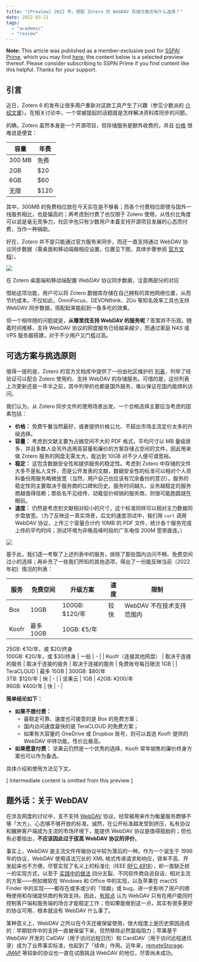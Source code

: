 ```yaml
---
title: "[Preview] 2022 年，搭配 Zotero 的 WebDAV 存储方案还有什么选择？"
date: 2022-03-21
tags:
  - "academic"
  - "review"
---
```


**Note:** This article was published as a member-exclusive post for [SSPAI Prime](https://sspai.com/prime), which you may find [here](https://sspai.com/prime/story/webdav-services-compared); the content below is a selected preview thereof. Please consider subscribing to SSPAI Prime if you find content like this helpful. Thanks for your support.

## 引言

近日，Zotero 6 的发布让很多用户重新对这款工具产生了兴趣（参见少数派的 [介绍文章](https://sspai.com/post/72163)）。在相关讨论中，一个常被提起的话题就是怎样解决资料库同步的问题。

的确，Zotero 虽然本身是一个开源项目，但存储服务是额外收费的，并且 [价格](https://www.zotero.org/settings/storage) 很难说是便宜：

| 容量 | 年费 |
| --- | --- |
| 300 MB | 免费 |
| 2GB | $20 |
| 6GB | $60 |
| 无限 | $120 |

其中，300MB 的免费档位放在今天实在是不够看；而各个付费档位即使与国外一线服务相比，也是偏高的；再考虑到付费了也仅限于 Zotero 使用，从性价比角度可以说是毫无竞争力，社区中也只有少数用户本着支持开源项目发展的心态而付费，当作一种捐助。

好在，Zotero 并不是只能通过官方服务来同步，而还一直支持通过 WebDAV 协议同步数据（需桌面和移动端做相应设置，位置见下图，具体步骤参阅 [官方文档](https://www.zotero.org/support/sync#webdav)）。

![](https://cdn.sspai.com/2022/03/22/489c77bed7ce5317e9c565cd32955b99.png?imageView2/2/w/1120/q/40/interlace/1/ignore-error/1)

在 Zotero 桌面端和移动端配置 WebDAV 协议同步数据，注意两部分的对应

借助这项功能，用户可以将 Zotero 数据库存储在自己拥有的其他网络位置，从而节约成本。不仅如此，OmniFocus、DEVONthink、2Do 等知名效率工具也支持 WebDAV 同步数据，搭配起来能起到一鱼多吃的效果。

但一个相伴随的问题就是，**从哪里找支持 WebDAV 的服务呢**？答案并不乐观。随着时间推移，支持 WebDAV 协议的网盘服务已经越来越少，而通过家庭 NAS 或 VPS 服务器搭建，对于不少用户又门槛过高。

## 可选方案与挑选原则

值得一提的是，Zotero 的官方文档库中提供了一份由社区维护的 [列表](https://www.zotero.org/support/kb/webdav_services)，列举了经验证可以配合 Zotero 使用的、支持 WebDAV 的存储服务。可惜的是，这份列表上次更新还是一年半之前，其中列举的也都是国外服务，难以保证在国内能顺利访问。

我们认为，从 Zotero 同步文件的使用场景出发，一个合格选择主要应当考虑的因素包括：

- **价格：** 免费午餐当然最好，或者提供价格公允、不超出市场主流定价太多的升级选择。
- **容量：** 考虑到文献主要为占据空间不大的 PDF 格式，平均尺寸以 MB 量级居多，并且多数人会另外选用高容量和廉价的方案存储占空间的文件，因此用来做 Zotero 服务的网盘无需太大，能达到 10GB 对不少人便可谓宽裕。
- **稳定：** 这包含数据安全性和提供服务的稳定性。考虑到 Zotero 中存储的文件大多不是私人文件，而是公开发表的文献，数据安全性的标准可以相对个人资料备份用服务略微放宽（当然，用户自己也应该有冗余备份的意识）。服务的稳定性则主要取决于服务商的口碑和历史。服务时间越久、业务越稳定的服务商越值得信赖；那些名不见经传、动辄低价倾销的服务商，则很可能跑路就在眼前。
- **速度：** 仍然是考虑到文献相对较小的尺寸，这个标准同样可以相对主力数据同步盘放宽。（为了反映这一真实场景，后文的速度测试中，我们用 `curl` 调用 WebDAV 协议，上传三个容量合计约 10MB 的 PDF 文件，统计各个服务完成上传的平均时间；测试环境为非晚高峰时段的广东电信 200M 宽带直连。）

![](https://cdn.sspai.com/2022/03/21/42e8073f4e56a4114ccfd024e4738287.png?imageView2/2/w/1120/q/40/interlace/1/ignore-error/1)

基于此，我们逐一考察了上述列表中的服务，排除了那些国内访问不畅、免费空间过小的选择；再补充了一些我们所知的其他选项，得出了一份能反映当前（2022 年初）情况的列表：

| 服务 | 免费空间 | 升级方案 | 速度 | 限制 |
| --- | --- | --- | --- | --- |
| Box | 10GB | 100GB: $120/年 | 较快 | WebDAV 不在技术支持范围内 |
| Koofr | 最多 10GB | 10GB: €5/年  
25GB: €10/年，或 $20/终身  
100GB: €20/年，或 $30/终身 | 一般 | \- |
| Koofr（连接其他网盘） | 取决于连接的服务 | 取决于连接的服务 | 取决于连接的服务 | 免费账号每日限流 1GB |
| TeraCLOUD | 最多 15GB | 300GB: $80/年  
3TB: $120/年 | 快 | \- |
| 坚果云 | 1GB | 42GB: ¥200/年  
96GB: ¥400/年 | 快 | \- |

**简单结论如下：**

- **如果不想付费：**
    - 最稳定可靠、速度也可接受的是 Box 的免费方案；
    - 国内访问速度最快的是 TeraCLOUD 的免费方案；
    - 如果有大容量的 OneDrive 或 Dropbox 账号，则可以首选 Koofr 提供的 WebDAV 中转功能，性价比极高。
- **如果愿意付费：** 坚果云仍然是一个优秀的选择，Koofr 常年销售的廉价终身方案也可以作为备选。

具体介绍和使用方法见下文。

[ Intermediate content is omitted from this preview ]

## 题外话：关于 WebDAV

在涉及网盘的讨论中，支不支持 [WebDAV](http://www.webdav.org/) 协议，经常被用来作为衡量服务商够不够「大方」、心态够不够开放的标准。诚然，在公开标准越发受到挤压，私有协议和臃肿客户端成为主流的市场环境下，能提供 WebDAV 协议是值得鼓励的；但也有必要指出，**不应该因此过于拔高 WebDAV 协议的评价**。

事实上，WebDAV 是主流文件传输协议中较为落后的一种。作为一个诞生于 1996 年的协议，WebDAV 使用语法冗长的 XML 格式传递请求和响应，效率不高、开发起来也不方便。尽管实现了名义上的标准化（IEEE [RFC 4918](https://datatracker.ietf.org/doc/html/rfc4918)），却一直缺乏统一的实现方式，以至于 [实践中的做法](https://www.ics.uci.edu/~ejw/authoring/implementation.html) 四分五裂、不同软件商自说自话，相对主流的方案——例如微软在 Windows 和 Office 中的实现，以及苹果在 macOS Finder 中的实现——都存在或多或少的「怪癖」或 bug，进一步影响了用户的顺畅使用和存储提供商的有效支持。因此，[有观点](https://news.ycombinator.com/item?id=19250319) 认为 WebDAV 只有在用户能同时控制客户端和服务端的场合才能稳定工作；但如果能做到这一点，其实有很多更好的协议可用，根本就没有 WebDAV 什么事了。

某种意义上，WebDAV 之所以在今天还被保留使用，很大程度上是历史原因造成的：早期软件中的支持一直被保留下来，贸然移除必然面临阻力；苹果基于 WebDAV 开发的 CalDAV（用于访问远程日历）和 CardDAV（用于访问远程通讯录）成为了业界事实标准，也起到了「续命」作用。近年来，[remoteStorage](https://remotestorage.io/)、[JMAP](https://jmap.io/) 等较新的协议也一直在试图挑战 WebDAV 的地位，尽管尚未成功。
